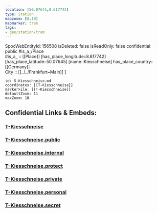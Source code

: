 ```yaml
---
location: [50.07645,8.617742] 
type: Station 
mapzoom: [8,18] 
mapmarker: tram 
tags:
- geo/station/tram
---
```

SpocWebEntityId: 156508
isDeleted: false
isReadOnly: false
confidential: public
#is_a_/Place  
#is_a_ :: [[Place]] 
[has_place_longitude::8.617742] 
[has_place_latitude::50.07645] 
[name::Kiesschneise] 
has_place_country:: [[Germany]]  
City :: [[../../Frankfurt~Main]] ] 


```leaflet
id: S-Kiesschneise.md
coordinates: [[T-Kiesschneise]] 
markerFile: [[T-Kiesschneise]] 
defaultZoom: 11 
maxZoom: 18
```


## Confidential Links & Embeds: 

### [T-Kiesschneise](/_Standards/Earth/Continent/Europe/Europe~Central/Germany/Germany~West/Hessen/counties~Hessen/Frankfurt~Main/Stations-FFM~T/T-Kiesschneise.md) 

### [T-Kiesschneise.public](/_public/Earth/Continent/Europe/Europe~Central/Germany/Germany~West/Hessen/counties~Hessen/Frankfurt~Main/Stations-FFM~T/T-Kiesschneise.public.md) 

### [T-Kiesschneise.internal](/_internal/Earth/Continent/Europe/Europe~Central/Germany/Germany~West/Hessen/counties~Hessen/Frankfurt~Main/Stations-FFM~T/T-Kiesschneise.internal.md) 

### [T-Kiesschneise.protect](/_protect/Earth/Continent/Europe/Europe~Central/Germany/Germany~West/Hessen/counties~Hessen/Frankfurt~Main/Stations-FFM~T/T-Kiesschneise.protect.md) 

### [T-Kiesschneise.private](/_private/Earth/Continent/Europe/Europe~Central/Germany/Germany~West/Hessen/counties~Hessen/Frankfurt~Main/Stations-FFM~T/T-Kiesschneise.private.md) 

### [T-Kiesschneise.personal](/_personal/Earth/Continent/Europe/Europe~Central/Germany/Germany~West/Hessen/counties~Hessen/Frankfurt~Main/Stations-FFM~T/T-Kiesschneise.personal.md) 

### [T-Kiesschneise.secret](/_secret/Earth/Continent/Europe/Europe~Central/Germany/Germany~West/Hessen/counties~Hessen/Frankfurt~Main/Stations-FFM~T/T-Kiesschneise.secret.md)

